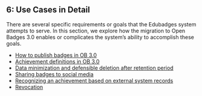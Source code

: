 6: Use Cases in Detail
-------------------

There are several specific requirements or goals that the Edubadges system attempts to serve. In this section, we explore how the migration to Open Badges 3.0 enables or complicates the system’s ability to accomplish these goals.

* [How to publish badges in OB 3.0](how-to-publish-badges-in-ob3.md)
* [Achievement definitions in OB 3.0](achievement-definitions-in-ob3.md)
* [Data minimization and defensible deletion after retention period](data-minimization-and-defensible-deletion-after-retention-period.md)
* [Sharing badges to social media](sharing-badges-to-social-media.md)
* [Recognizing an achievement based on external system records](recognizing-an-achievement-based-on-external-system-records.md)
* [Revocation](revocation.md) 

